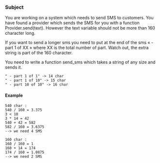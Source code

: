 ### Subject

You are working on a system which needs to send SMS to customers.
You have found a provider which sends the SMS for you with a function Provider.send(text).
However the text variable should not be more than 160 character long.

If you want to send a longer sms you need to put at the end of the sms « - part 1 of XX »
where XX is the total number of part. Watch out, the extra string is part of the 160 character. 

You need to write a function send_sms which takes a string of any size and sends it.

```
" - part 1 of 1" -> 14 char
" - part 1 of 10" -> 15 char
" - part 10 of 10" -> 16 char
```

#### Example

```
540 char :
540 / 160 = 3.375
3 < 10
3 * 14 = 42
540 + 42 = 582
582 / 160 = 3.6375
--> we need 4 SMS
```

```
160 char :
160 / 160 = 1
160 + 14 = 174
174 / 160 = 1.0875
--> we need 2 SMS
```